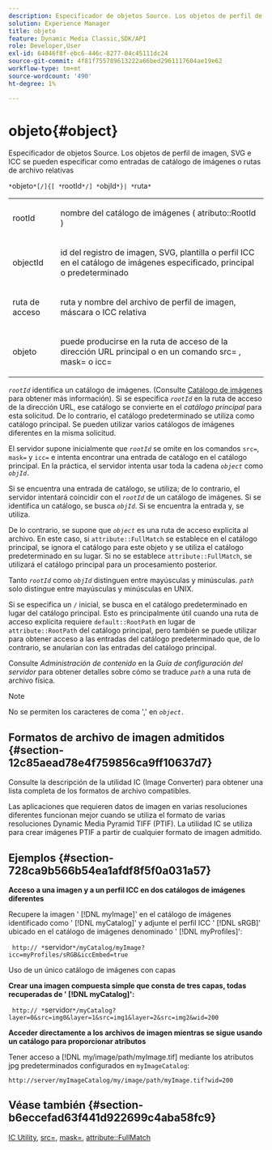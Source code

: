 ```yaml
---
description: Especificador de objetos Source. Los objetos de perfil de imagen, SVG e ICC se pueden especificar como entradas de catálogo de imágenes o rutas de archivo relativas
solution: Experience Manager
title: objeto
feature: Dynamic Media Classic,SDK/API
role: Developer,User
exl-id: 64846f8f-ebc6-446c-8277-04c45111dc24
source-git-commit: 4f81f755789613222a66bed2961117604ae19e62
workflow-type: tm+mt
source-wordcount: '490'
ht-degree: 1%

---
```


# objeto{#object}

Especificador de objetos Source. Los objetos de perfil de imagen, SVG e ICC se pueden especificar como entradas de catálogo de imágenes o rutas de archivo relativas

`*`objeto`*[/]{[ *`rootId`*/] *`objId`*}| *`ruta`*`

<table id="simpletable_A8B9B4D508B94BE5B7F6112F0A5F8270"> 
 <tr class="strow"> 
  <td class="stentry"> <p> <span class="codeph"> <span class="varname"> rootId </span> </span> </p> </td> 
  <td class="stentry"> <p>nombre del catálogo de imágenes (<span class="codeph"> atributo::RootId </span>) </p> </td> 
 </tr> 
 <tr class="strow"> 
  <td class="stentry"> <p> <span class="codeph"> <span class="varname"> objectId </span> </span> </p> </td> 
  <td class="stentry"> <p>id del registro de imagen, SVG, plantilla o perfil ICC en el catálogo de imágenes especificado, principal o predeterminado </p> </td> 
 </tr> 
 <tr class="strow"> 
  <td class="stentry"> <p> <span class="codeph"> <span class="varname"> ruta de acceso </span> </span> </p> </td> 
  <td class="stentry"> <p>ruta y nombre del archivo de perfil de imagen, máscara o ICC relativa </p> </td> 
 </tr> 
 <tr class="strow"> 
  <td class="stentry"> <p> <span class="codeph"> <span class="varname"> objeto </span> </span> </p> </td> 
  <td class="stentry"> <p>puede producirse en la ruta de acceso de la dirección URL principal o en un comando <span class="codeph"> src= </span>, <span class="codeph"> mask= </span> o <span class="codeph"> icc= </span> </p> </td> 
 </tr> 
</table>

*`rootId`* identifica un catálogo de imágenes. (Consulte [Catálogo de imágenes](../../../../../is-api/image-catalog/image-serving-api-ref/c-image-catalog-reference/c-overview/c-overview.md#concept-9ce2b6a133de45f783e95cabc5810ac3) para obtener más información). Si se especifica *`rootId`* en la ruta de acceso de la dirección URL, ese catálogo se convierte en el *catálogo principal* para esta solicitud. De lo contrario, el catálogo predeterminado se utiliza como catálogo principal. Se pueden utilizar varios catálogos de imágenes diferentes en la misma solicitud.

El servidor supone inicialmente que *`rootId`* se omite en los comandos `src=`, `mask=` y `icc=` e intenta encontrar una entrada de catálogo en el catálogo principal. En la práctica, el servidor intenta usar toda la cadena *`object`* como *`objId.`*

Si se encuentra una entrada de catálogo, se utiliza; de lo contrario, el servidor intentará coincidir con el *`rootId`* de un catálogo de imágenes. Si se identifica un catálogo, se busca *`objId`*. Si se encuentra la entrada y, se utiliza.

De lo contrario, se supone que *`object`* es una ruta de acceso explícita al archivo. En este caso, si `attribute::FullMatch` se establece en el catálogo principal, se ignora el catálogo para este objeto y se utiliza el catálogo predeterminado en su lugar. Si no se establece `attribute::FullMatch`, se utilizará el catálogo principal para un procesamiento posterior.

Tanto *`rootId`* como *`objId`* distinguen entre mayúsculas y minúsculas. *`path`* solo distingue entre mayúsculas y minúsculas en UNIX.

Si se especifica un `/` inicial, se busca en el catálogo predeterminado en lugar del catálogo principal. Esto es principalmente útil cuando una ruta de acceso explícita requiere `default::RootPath` en lugar de `attribute::RootPath` del catálogo principal, pero también se puede utilizar para obtener acceso a las entradas del catálogo predeterminado que, de lo contrario, se anularían con las entradas del catálogo principal.

Consulte *Administración de contenido* en la *Guía de configuración del servidor* para obtener detalles sobre cómo se traduce *`path`* a una ruta de archivo física.

>[!NOTE]
>
>No se permiten los caracteres de coma &#39;,&#39; en *`object.`*

## Formatos de archivo de imagen admitidos {#section-12c85aead78e4f759856ca9ff10637d7}

Consulte la descripción de la utilidad IC (Image Converter) para obtener una lista completa de los formatos de archivo compatibles.

Las aplicaciones que requieren datos de imagen en varias resoluciones diferentes funcionan mejor cuando se utiliza el formato de varias resoluciones Dynamic Media Pyramid TIFF (PTIF). La utilidad IC se utiliza para crear imágenes PTIF a partir de cualquier formato de imagen admitido.

## Ejemplos {#section-728ca9b566b54ea1afdf8f5f0a031a57}

**Acceso a una imagen y a un perfil ICC en dos catálogos de imágenes diferentes**

Recupere la imagen &#39; [!DNL myImage]&#39; en el catálogo de imágenes identificado como &#39; [!DNL myCatalog]&#39; y adjunte el perfil ICC &#39; [!DNL sRGB]&#39; ubicado en el catálogo de imágenes denominado &#39; [!DNL myProfiles]&#39;:

` http:// *`servidor`*/myCatalog/myImage?icc=myProfiles/sRGB&iccEmbed=true`

Uso de un único catálogo de imágenes con capas

**Crear una imagen compuesta simple que consta de tres capas, todas recuperadas de &#39; [!DNL myCatalog]&#39;:**

` http:// *`servidor`*/myCatalog?layer=0&src=img0&layer=1&src=img1&layer=2&src=img2&wid=200`

**Acceder directamente a los archivos de imagen mientras se sigue usando un catálogo para proporcionar atributos**

Tener acceso a [!DNL my/image/path/myImage.tif] mediante los atributos jpg predeterminados configurados en `myImageCatalog`:

`http://server/myImageCatalog/my/image/path/myImage.tif?wid=200`

## Véase también {#section-b6eccefad63f441d922699c4aba58fc9}

[IC Utility](../../../../../is-api/is-utils/utilities/r-ic.md#reference-de9f43c63a8f48f1a755ff1760af8b7b), [src=](../../../../../is-api/http-ref/image-serving-api-ref/c-http-protocol-reference/c-command-reference/r-src.md#reference-f6506637778c4c69bf106a7924a91ab1), [mask=](../../../../../is-api/http-ref/image-serving-api-ref/c-http-protocol-reference/c-command-reference/r-mask.md#reference-922254e027404fb890b850e2723ee06e), [attribute::FullMatch](../../../../../is-api/image-catalog/image-serving-api-ref/c-image-catalog-reference/c-attributes-reference/r-fullmatch.md#reference-c3a72f31672a48b386943d6781cf50d7)
